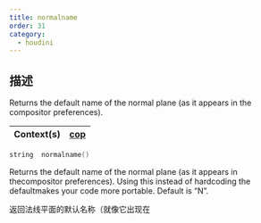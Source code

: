 ```yaml
---
title: normalname
order: 31
category:
  - houdini
---
```

    
## 描述

Returns the default name of the normal plane (as it appears in the  
compositor preferences).

| Context(s) | [cop](../contexts/cop.html) |
| ---------- | --------------------------- |

```c
string  normalname()
```

Returns the default name of the normal plane (as it appears in thecompositor
preferences). Using this instead of hardcoding the defaultmakes your code more
portable. Default is “N”.

返回法线平面的默认名称（就像它出现在
